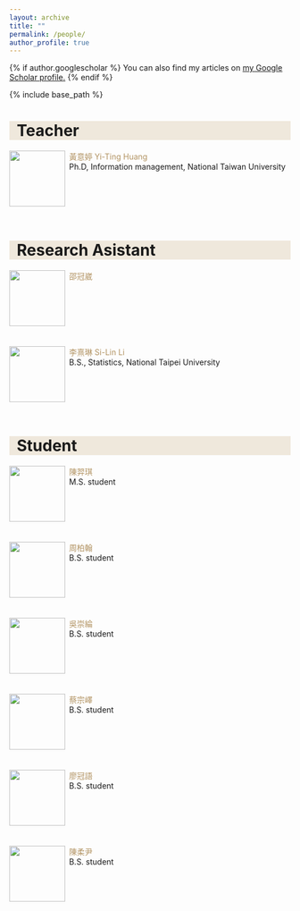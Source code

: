 ```yaml
---
layout: archive
title: ""
permalink: /people/
author_profile: true
---
```


{% if author.googlescholar %}
  You can also find my articles on <u><a href="{{author.googlescholar}}">my Google Scholar profile</a>.</u>
{% endif %}

{% include base_path %}
<h1 style= "background:#efe8dc">&nbsp; Teacher</h1>
<p><img src="/images/bio-photo.jpg" height="100" align="left"/>
   <font color="#b29362">&nbsp;黃意婷 Yi-Ting Huang</font><br>
   &nbsp;Ph.D, Information management, National Taiwan University<br><br><br><br><br><br>
  
<h1 style= "background:#efe8dc">&nbsp; Research Asistant</h1>
<p><img src="/images/bio-photo.jpg" height="100" align="left"/>
   <font color="#b29362">&nbsp;邵冠崴</font><br>
   &nbsp;<br><br><br><br><br><br>
</p>

<p><img src="/images/bio-photo.jpg" height="100" align="left"/>
   <font color="#b29362" width="150">&nbsp;李熹琳 Si-Lin Li</font><br>
   &nbsp;B.S., Statistics, National Taipei University<br><br><br><br><br><br>
</p>

<h1 style= "background:#efe8dc">&nbsp; Student</h1>
<p><img src="/images/bio-photo.jpg" height="100" align="left"/>
   <font color="#b29362">&nbsp;陳羿琪</font><br>
   &nbsp;M.S. student<br><br><br><br><br><br>
</p>

<p><img src="/images/bio-photo.jpg" height="100" align="left"/>
   <font color="#b29362">&nbsp;周柏翰</font><br>
   &nbsp;B.S. student<br><br><br><br><br><br>
</p>
<p><img src="/images/bio-photo.jpg" height="100" align="left"/>
   <font color="#b29362">&nbsp;吳崇綸</font><br>
   &nbsp;B.S. student<br><br><br><br><br><br>
</p>
<p><img src="/images/bio-photo.jpg" height="100" align="left"/>
   <font color="#b29362">&nbsp;蔡宗嶧</font><br>
   &nbsp;B.S. student<br><br><br><br><br><br>
</p>
<p><img src="/images/bio-photo.jpg" height="100" align="left"/>
   <font color="#b29362">&nbsp;廖冠語</font><br>
   &nbsp;B.S. student<br><br><br><br><br><br>
</p>
<p><img src="/images/bio-photo.jpg" height="100" align="left"/>
   <font color="#b29362">&nbsp;陳柔尹</font><br>
   &nbsp;B.S. student<br><br><br><br><br><br>
</p>

